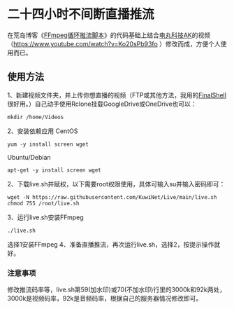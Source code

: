 # 二十四小时不间断直播推流
在荒岛博客《<a href="https://lala.im/4816.html" target="_blank">FFmpeg循环推流脚本</a>》的代码基础上结合<a href="https://www.youtube.com/@AkilaZhang" target="_blank">电丸科技AK</a>的视频（https://www.youtube.com/watch?v=Ko20sPb93fo ）修改而成，方便个人使用而已。
## 使用方法
1、新建视频文件夹，并上传你想直播的视频（FTP或其他方法，我用的<a href="http://www.hostbuf.com/t/988.html" target="_blank">FinalShell</a>很好用。）自己动手使用Rclone挂载GoogleDrive或OneDrive也可以：
```
mkdir /home/Videos
```
2、安装依赖应用
CentOS
```
yum -y install screen wget
```
Ubuntu/Debian
```
apt-get -y install screen wget
```
2、下载live.sh并赋权，以下需要root权限使用，具体可输入su并输入密码即可：
```
wget -N https://raw.githubusercontent.com/KuwiNet/Live/main/live.sh
chmod 755 /root/live.sh
```
3、运行live.sh安装FFmpeg
```
./live.sh
```
选择1安装FFmpeg
4、准备直播推流，再次运行live.sh，选择2，按提示操作就好。
### 注意事项
修改推流码率等，live.sh第59(加水印)或70(不加水印)行里的3000k和92k两处，3000k是视频码率，92k是音频码率，根据自己的服务器情况修改即可。
